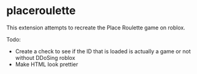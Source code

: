 # placeroulette
This extension attempts to recreate the Place Roulette game on roblox.

Todo:
- Create a check to see if the ID that is loaded is actually a game or not without DDoSing roblox
- Make HTML look prettier
